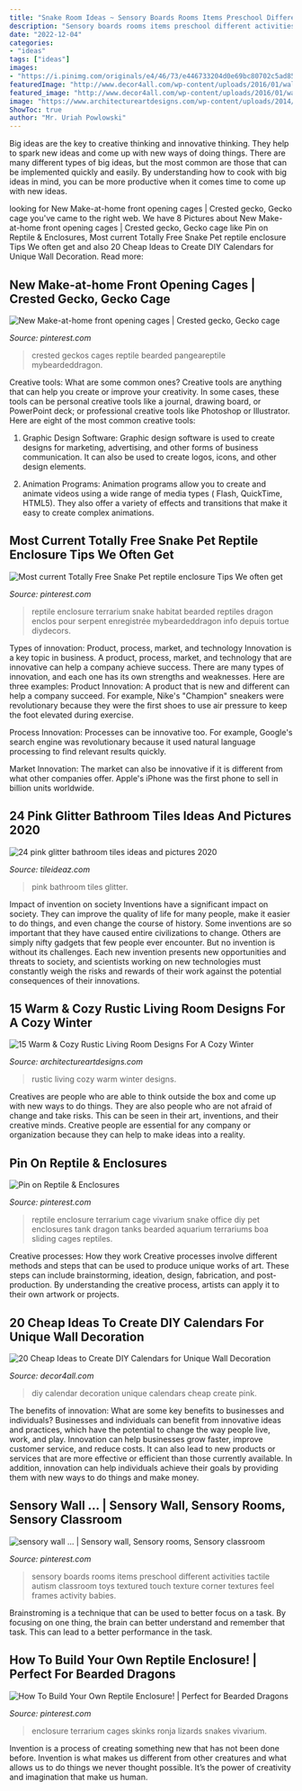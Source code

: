 ```yaml
---
title: "Snake Room Ideas ~ Sensory Boards Rooms Items Preschool Different Activities Tactile Autism Classroom Toys Textured Touch Texture Corner Textures Feel Frames Activity Babies"
description: "Sensory boards rooms items preschool different activities tactile autism classroom toys textured touch texture corner textures feel frames activity babies"
date: "2022-12-04"
categories:
- "ideas"
tags: ["ideas"]
images:
- "https://i.pinimg.com/originals/e4/46/73/e446733204d0e69bc80702c5ad85bb1a.jpg"
featuredImage: "http://www.decor4all.com/wp-content/uploads/2016/01/wall-decoration-ideas-diy-calendar-6.jpg"
featured_image: "http://www.decor4all.com/wp-content/uploads/2016/01/wall-decoration-ideas-diy-calendar-6.jpg"
image: "https://www.architectureartdesigns.com/wp-content/uploads/2014/12/15-Warm-Cozy-Rustic-Living-Room-Designs-For-A-Cozy-Winter-12-630x418.jpg"
ShowToc: true
author: "Mr. Uriah Powlowski"
---
```



Big ideas are the key to creative thinking and innovative thinking. They help to spark new ideas and come up with new ways of doing things. There are many different types of big ideas, but the most common are those that can be implemented quickly and easily. By understanding how to cook with big ideas in mind, you can be more productive when it comes time to come up with new ideas.

	

		
looking for New Make-at-home front opening cages | Crested gecko, Gecko cage you've came to the right web. We have 8 Pictures about New Make-at-home front opening cages | Crested gecko, Gecko cage like Pin on Reptile &amp; Enclosures, Most current Totally Free Snake Pet reptile enclosure Tips We often get and also 20 Cheap Ideas to Create DIY Calendars for Unique Wall Decoration. Read more:
		
    
## New Make-at-home Front Opening Cages | Crested Gecko, Gecko Cage

<img loading=lazy src="https://i.pinimg.com/736x/9d/21/0b/9d210b8b475c6df48be565624a1caefa.jpg" onerror="this.onerror=null;this.src='https://tse3.mm.bing.net/th?id=OIP.Q1zDqByBTxFr9qhTVEX56QHaFj&amp;pid=15.1';" alt="New Make-at-home front opening cages | Crested gecko, Gecko cage">

_Source: pinterest.com_

>crested geckos cages reptile bearded pangeareptile mybeardeddragon. 

	

Creative tools: What are some common ones?
Creative tools are anything that can help you create or improve your creativity. In some cases, these tools can be personal creative tools like a journal, drawing board, or PowerPoint deck; or professional creative tools like Photoshop or Illustrator. Here are eight of the most common creative tools:
1. Graphic Design Software: Graphic design software is used to create designs for marketing, advertising, and other forms of business communication. It can also be used to create logos, icons, and other design elements.

2. Animation Programs: Animation programs allow you to create and animate videos using a wide range of media types ( Flash, QuickTime, HTML5). They also offer a variety of effects and transitions that make it easy to create complex animations.


    
## Most Current Totally Free Snake Pet Reptile Enclosure Tips We Often Get

<img loading=lazy src="https://i.pinimg.com/736x/11/1b/08/111b08dc79ca7c0bed71660efe79e381.jpg" onerror="this.onerror=null;this.src='https://tse2.mm.bing.net/th?id=OIP.OwpAa4mNewyXMPx6qdE3iQHaFx&amp;pid=15.1';" alt="Most current Totally Free Snake Pet reptile enclosure Tips We often get">

_Source: pinterest.com_

>reptile enclosure terrarium snake habitat bearded reptiles dragon enclos pour serpent enregistrée mybeardeddragon info depuis tortue diydecors. 

	

Types of innovation: Product, process, market, and technology
Innovation is a key topic in business. A product, process, market, and technology that are innovative can help a company achieve success. There are many types of innovation, and each one has its own strengths and weaknesses. Here are three examples: 
Product Innovation: A product that is new and different can help a company succeed. For example, Nike's "Champion" sneakers were revolutionary because they were the first shoes to use air pressure to keep the foot elevated during exercise.

Process Innovation: Processes can be innovative too. For example, Google's search engine was revolutionary because it used natural language processing to find relevant results quickly.

Market Innovation: The market can also be innovative if it is different from what other companies offer. Apple's iPhone was the first phone to sell in billion units worldwide.

    
## 24 Pink Glitter Bathroom Tiles Ideas And Pictures 2020

<img loading=lazy src="https://www.tileideaz.com/wp-content/uploads/2015/03/pink-_glitter_bathroom_tiles_5.jpg" onerror="this.onerror=null;this.src='https://tse1.mm.bing.net/th?id=OIP.d-0gMBYvn524a_du3skr3AHaLT&amp;pid=15.1';" alt="24 pink glitter bathroom tiles ideas and pictures 2020">

_Source: tileideaz.com_

>pink bathroom tiles glitter. 

	

Impact of invention on society
Inventions have a significant impact on society. They can improve the quality of life for many people, make it easier to do things, and even change the course of history. Some inventions are so important that they have caused entire civilizations to change. Others are simply nifty gadgets that few people ever encounter. But no invention is without its challenges. Each new invention presents new opportunities and threats to society, and scientists working on new technologies must constantly weigh the risks and rewards of their work against the potential consequences of their innovations.

    
## 15 Warm &amp; Cozy Rustic Living Room Designs For A Cozy Winter

<img loading=lazy src="https://www.architectureartdesigns.com/wp-content/uploads/2014/12/15-Warm-Cozy-Rustic-Living-Room-Designs-For-A-Cozy-Winter-12-630x418.jpg" onerror="this.onerror=null;this.src='https://tse1.mm.bing.net/th?id=OIP.0KD4pkDcK0aYHwdIXBC0KgHaE6&amp;pid=15.1';" alt="15 Warm &amp; Cozy Rustic Living Room Designs For A Cozy Winter">

_Source: architectureartdesigns.com_

>rustic living cozy warm winter designs. 

	

Creatives are people who are able to think outside the box and come up with new ways to do things. They are also people who are not afraid of change and take risks. This can be seen in their art, inventions, and their creative minds. Creative people are essential for any company or organization because they can help to make ideas into a reality.

    
## Pin On Reptile &amp; Enclosures

<img loading=lazy src="https://i.pinimg.com/originals/e4/46/73/e446733204d0e69bc80702c5ad85bb1a.jpg" onerror="this.onerror=null;this.src='https://tse1.mm.bing.net/th?id=OIP.EidlP7mB-3gmoTcFuiJzLgHaJ4&amp;pid=15.1';" alt="Pin on Reptile &amp; Enclosures">

_Source: pinterest.com_

>reptile enclosure terrarium cage vivarium snake office diy pet enclosures tank dragon tanks bearded aquarium terrariums boa sliding cages reptiles. 

	

Creative processes: How they work
Creative processes involve different methods and steps that can be used to produce unique works of art. These steps can include brainstorming, ideation, design, fabrication, and post-production. By understanding the creative process, artists can apply it to their own artwork or projects.

    
## 20 Cheap Ideas To Create DIY Calendars For Unique Wall Decoration

<img loading=lazy src="http://www.decor4all.com/wp-content/uploads/2016/01/wall-decoration-ideas-diy-calendar-6.jpg" onerror="this.onerror=null;this.src='https://tse3.mm.bing.net/th?id=OIP.W17eha7fGAjfsguU4fUcIAHaHa&amp;pid=15.1';" alt="20 Cheap Ideas to Create DIY Calendars for Unique Wall Decoration">

_Source: decor4all.com_

>diy calendar decoration unique calendars cheap create pink. 

	

The benefits of innovation: What are some key benefits to businesses and individuals?
Businesses and individuals can benefit from innovative ideas and practices, which have the potential to change the way people live, work, and play. Innovation can help businesses grow faster, improve customer service, and reduce costs. It can also lead to new products or services that are more effective or efficient than those currently available. In addition, innovation can help individuals achieve their goals by providing them with new ways to do things and make money.

    
## Sensory Wall … | Sensory Wall, Sensory Rooms, Sensory Classroom

<img loading=lazy src="https://i.pinimg.com/originals/3a/58/27/3a5827506a1f62d1c739de5782f2c4d7.jpg" onerror="this.onerror=null;this.src='https://tse1.mm.bing.net/th?id=OIP.L1DIKtyxzVb57vO7gkpfKgHaNd&amp;pid=15.1';" alt="sensory wall … | Sensory wall, Sensory rooms, Sensory classroom">

_Source: pinterest.com_

>sensory boards rooms items preschool different activities tactile autism classroom toys textured touch texture corner textures feel frames activity babies. 

	

Brainstroming is a technique that can be used to better focus on a task. By focusing on one thing, the brain can better understand and remember that task. This can lead to a better performance in the task.

    
## How To Build Your Own Reptile Enclosure! | Perfect For Bearded Dragons

<img loading=lazy src="https://i.pinimg.com/736x/b4/34/3e/b4343efbe4069c641b98d139f252cfc1.jpg" onerror="this.onerror=null;this.src='https://tse1.mm.bing.net/th?id=OIP.GKHZN2WS4uhpyU3QZ5HI7QHaEK&amp;pid=15.1';" alt="How To Build Your Own Reptile Enclosure! | Perfect for Bearded Dragons">

_Source: pinterest.com_

>enclosure terrarium cages skinks ronja lizards snakes vivarium. 

	

Invention is a process of creating something new that has not been done before. Invention is what makes us different from other creatures and what allows us to do things we never thought possible. It’s the power of creativity and imagination that make us human.

